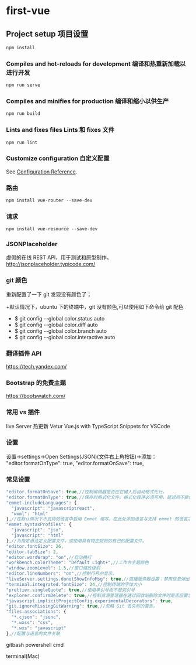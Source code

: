 # first-vue

## Project setup 项目设置

```jsx
npm install
```

### Compiles and hot-reloads for development 编译和热重新加载以进行开发

```jsx
npm run serve
```

### Compiles and minifies for production 编译和缩小以供生产

```jsx
npm run build
```

### Lints and fixes files Lints 和 fixes 文件

```jsx
npm run lint
```

### Customize configuration 自定义配置

See [Configuration Reference](https://cli.vuejs.org/config/).

### 路由

```jsx
npm install vue-router --save-dev
```

### 请求

```jsx
npm install vue-resource --save-dev
```

### JSONPlaceholder

虚假的在线 REST API，用于测试和原型制作。http://jsonplaceholder.typicode.com/

### git 颜色

重新配置了一下 git 发现没有颜色了；

+默认情况下，ubuntu 下的终端中，git 没有颜色,可以使用如下命令给 git 配色

- \$ git config --global color.status auto
- \$ git config --global color.diff auto
- \$ git config --global color.branch auto
- \$ git config --global color.interactive auto

### 翻译插件 API

https://tech.yandex.com/

### Bootstrap 的免费主题

https://bootswatch.com/

### 常用 vs 插件

live Server 热更新
Vetur
Vue.js with TypeScript Snippets for VSCode

### 设置

设置->settings->Open Settings(JSON)(文件右上角按钮)->添加：
"editor.formatOnType": true,
"editor.formatOnSave": true,

### 常见设置

```jsx
"editor.formatOnSave": true,//控制编辑器是否应在键入后自动格式化行。
"editor.formatOnType": true,//保存时格式化文件。格式化程序必须可用，延迟后不能保存文件，并且编辑器不能关闭。
"emmet.includeLanguages": {
  "javascript": "javascriptreact",
  "wxml": "html"
},//在默认情况下不支持的语言中启用 Emmet 缩写。在此处添加语言与支持 emmet 的语言之间的映射。
"emmet.syntaxProfiles": {
  "javascript": "jsx",
  "javascript": "html"
},//为指定语法定义配置文件，或使用具有特定规则的自己的配置文件。
"editor.fontSize": 26,
"editor.tabSize": 2,
"editor.wordWrap": "on",//自动换行
"workbench.colorTheme": "Default Light+",//工作台主题颜色
"window.zoomLevel": 1.5,//窗口缩放级别
"editor.lineNumbers": "on",//控制行号的显示。
"liveServer.settings.donotShowInfoMsg": true,//直播服务器设置：禁用信息弹出消息。
"terminal.integrated.fontSize": 24,//控制终端的字体大小
"prettier.singleQuote": true,//使用单引号而不是双引号
"explorer.confirmDelete": true,//控制资源管理器在通过回收站删除文件时是否应要求确认。
"javascript.implicitProjectConfig.experimentalDecorators": true,
"git.ignoreMissingGitWarning": true,//忽略 Git 丢失时的警告。
"files.associations": {
  "*.cjson": "jsonc",
  "*.wxss": "css",
  "*.wxs": "javascript"
},//配置与语言的文件关联
```

gitbash
powershell
cmd

terminal(Mac)
